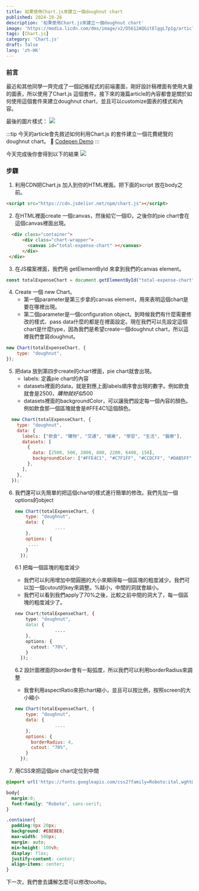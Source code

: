 ```yaml
---
title: 如果使用Chart.js來建立一個doughnut chart
published: 2024-10-26
description: '如果使用Chart.js來建立一個doughnut chart'
image: 'https://media.licdn.com/dms/image/v2/D5612AQGitElggL7p1g/article-cover_image-shrink_600_2000/article-cover_image-shrink_600_2000/0/1705583811569?e=2147483647&v=beta&t=fTRFU9o4II4zsKXEcRrK7d6odrKhIdgcdBxERf24CBU'
tags: [Chart.js]
category: 'Chart.js'
draft: false 
lang: 'zh-HK'
---
```


### 前言

最近和其他同學一齊完成了一個記帳程式的前端畫面，剛好設計稿裡面有使用大量的圖表，所以使用了Chart.js 這個套件。接下來的幾篇article的內容都會是關於如何使用這個套件來建立doughnut chart，並且可以customize圖表的樣式和內容。

最後的圖片樣式：
<img src="https://firebasestorage.googleapis.com/v0/b/testing-c9537.appspot.com/o/tooltip.png?alt=media&token=37feaec8-9587-4cac-8acb-a7bb170b8b63">

:::tip
今天的article會先敘述如何利用Chart.js 的套件建立一個花費總覽的doughnut chart。
📌 [Codepen Demo](https://codepen.io/annnna-ngan/pen/MWNrvBg?editors=1010) 
:::

今天完成後你會得到以下的結果
<img src="https://firebasestorage.googleapis.com/v0/b/testing-c9537.appspot.com/o/chartjs-1-demo.png?alt=media&token=8e3225d4-3e6c-4515-b0a8-028d86a44768">


### 步驟

1. 利用CDN把Chart.js 加入到你的HTML裡面。把下面的script 放在body之前。

```html
<script src="https://cdn.jsdelivr.net/npm/chart.js"></script>
```

2. 在HTML裡面create 一個canvas，然後給它一個ID，之後你的pie chart會在這個canvas裡面出現。

```html
  <div class="container">
      <div class="chart-wrapper">
        <canvas id="total-expense-chart" ></canvas>
      </div>
 </div>
```

3. 在JS檔案裡面，我們用 getElementById 來拿到我們的canvas element。

```jsx
const totalExpenseChart = document.getElementById("total-expense-chart");
```

4. Create 一個 new Chart。
    - 第一個parameter是第三步拿的canvas element，用來表明這個chart是要在哪裡出現。
    - 第二個parameter是一個configuration object。到時候我們有什麼需要修改的樣式、pass data什麼的都是在裡面設定。現在我們可以先設定這個chart是什麼type，因為我們是希望create一個doughnut chart，所以這裡我們會寫doughnut。

```jsx
new Chart(totalExpenseChart, {
    type: "doughnut",
});
```

5. 把data 放到第四步create的chart裡面，pie chart就會出現。
    - labels: 定義pie chart的內容
    - datasets裡面的data，就是對應上面labels順序會出現的數字。例如飲食就會是$2500，購物就好似$500
    - datasets裡面的backgroundColor，可以讓我們設定每一個內容的顏色。例如飲食那一個區塊就會是#FFE4C1這個顏色。

```jsx
  new Chart(totalExpenseChart, {
    type: "doughnut",
    data: {
      labels: ["飲食", "購物", "交通", "娛樂", "學習", "生活", "醫療"],
      datasets: [
        {
          data: [2500, 500, 2000, 800, 2200, 6400, 150],
          backgroundColor: ["#FFE4C1", "#C7F1FF", "#CCDCFF", "#DAB5FF", "#B0DCC7", "#FEC9A7", "#FFCECF"],
        },
      ],
    },
  });
```



6. 我們還可以先簡單的把這個chart的樣式進行簡單的修改。我們先加一個options的object
    
    ```jsx
    new Chart(totalExpenseChart, {
        type: "doughnut",
        data: {
    			   ....
        },
        options: {
         ....
        }
      });
    ```
    
    6.1  把每一個區塊的粗度減少
    
    - 我們可以利用增加中間圓圈的大小來顯得每一個區塊的粗度減少。我們可以加一個cutout的key來調整。%越小，中間的洞就會越小。
    - 我們可以看到我們apply了70%之後，比較之前中間的洞大了，每一個區塊的粗度減少了。
    
    ```css
    new Chart(totalExpenseChart, {
        type: "doughnut",
        data: {
    			   ....
        },
        options: {
          cutout: "70%",
        }
      });
    ```
    
  
    
    6.2  設計圖裡面的border會有一點弧度，所以我們可以利用borderRadius來調整
    
    - 我會利用aspectRatio來把chart縮小，並且可以按比例，按照screen的大小縮小
    
    ```jsx
    new Chart(totalExpenseChart, {
        type: "doughnut",
        data: {
    			   ....
        },
        options: {
          borderRadius: 4,
          cutout: "70%",
        }
      });
    ```
    
7. 用CSS來把這個pie chart定位到中間

```css
@import url('https://fonts.googleapis.com/css2?family=Roboto:ital,wght@0,100;0,300;0,400;0,500;0,700;0,900;1,100;1,300;1,400;1,500;1,700;1,900&display=swap');

body{
  margin:0;
  font-family: "Roboto", sans-serif;
}

.container{
  padding:0px 20px;
  background: #E8E8E8;
  max-width: 500px;
  margin: auto;
  min-height: 100vh;
  display: flex;
  justify-content: center;
  align-items: center;
}
```

下一次，我們會去講解怎麼可以修改tooltip。